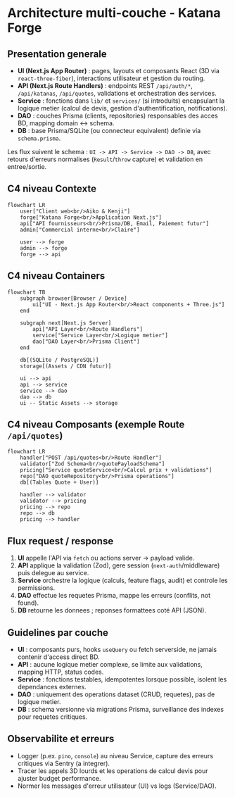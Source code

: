 # Architecture multi-couche - Katana Forge

## Presentation generale
- **UI (Next.js App Router)** : pages, layouts et composants React (3D via `react-three-fiber`), interactions utilisateur et gestion du routing.
- **API (Next.js Route Handlers)** : endpoints REST `/api/auth/*`, `/api/katanas`, `/api/quotes`, validations et orchestration des services.
- **Service** : fonctions dans `lib/` et `services/` (si introduits) encapsulant la logique metier (calcul de devis, gestion d'authentification, notifications).
- **DAO** : couches Prisma (clients, repositories) responsables des acces BD, mapping domain <-> schema.
- **DB** : base Prisma/SQLite (ou connecteur equivalent) definie via `schema.prisma`.

Les flux suivent le schema : `UI -> API -> Service -> DAO -> DB`, avec retours d'erreurs normalises (`Result`/`throw` capture) et validation en entree/sortie.

## C4 niveau Contexte
```mermaid
flowchart LR
    user["Client web<br/>Aiko & Kenji"]
    forge["Katana Forge<br/>Application Next.js"]
    api["API fournisseurs<br/>Prisma/DB, Email, Paiement futur"]
    admin["Commercial interne<br/>Claire"]

    user --> forge
    admin --> forge
    forge --> api
```

## C4 niveau Containers
```mermaid
flowchart TB
    subgraph browser[Browser / Device]
        ui["UI - Next.js App Router<br/>React components + Three.js"]
    end

    subgraph next[Next.js Server]
        api["API Layer<br/>Route Handlers"]
        service["Service Layer<br/>Logique metier"]
        dao["DAO Layer<br/>Prisma Client"]
    end

    db[(SQLite / PostgreSQL)]
    storage[(Assets / CDN futur)]

    ui --> api
    api --> service
    service --> dao
    dao --> db
    ui -- Static Assets --> storage
```

## C4 niveau Composants (exemple Route `/api/quotes`)
```mermaid
flowchart LR
    handler["POST /api/quotes<br/>Route Handler"]
    validator["Zod Schema<br/>quotePayloadSchema"]
    pricing["Service quoteService<br/>Calcul prix + validations"]
    repo["DAO quoteRepository<br/>Prisma operations"]
    db[(Tables Quote + User)]

    handler --> validator
    validator --> pricing
    pricing --> repo
    repo --> db
    pricing --> handler
```

## Flux request / response
1. **UI** appelle l'API via `fetch` ou actions server -> payload valide.
2. **API** applique la validation (Zod), gere session (`next-auth`/middleware) puis delegue au service.
3. **Service** orchestre la logique (calculs, feature flags, audit) et controle les permissions.
4. **DAO** effectue les requetes Prisma, mappe les erreurs (conflits, not found).
5. **DB** retourne les donnees ; reponses formattees coté API (JSON).

## Guidelines par couche
- **UI** : composants purs, hooks `useQuery` ou fetch serverside, ne jamais contenir d'access direct BD.
- **API** : aucune logique metier complexe, se limite aux validations, mapping HTTP, status codes.
- **Service** : fonctions testables, idempotentes lorsque possible, isolent les dependances externes.
- **DAO** : uniquement des operations dataset (CRUD, requetes), pas de logique metier.
- **DB** : schema versionne via migrations Prisma, surveillance des indexes pour requetes critiques.

## Observabilite et erreurs
- Logger (p.ex. `pino`, `console`) au niveau Service, capture des erreurs critiques via Sentry (a integrer).
- Tracer les appels 3D lourds et les operations de calcul devis pour ajuster budget performance.
- Normer les messages d'erreur utilisateur (UI) vs logs (Service/DAO).
